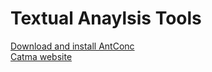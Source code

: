 # Textual Anaylsis Tools

[Download and install AntConc](https://www.laurenceanthony.net/software/antconc/)  
[Catma website](https://app.catma.de/seven/)  
